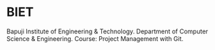 # BIET
Bapuji Institute of Engineering & Technology.
Department of Computer Science & Engineering.
Course: Project Management with Git.